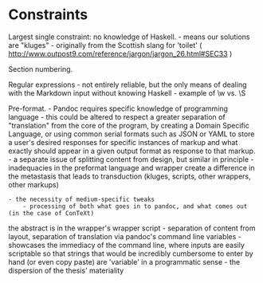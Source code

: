 # Constraints #

Largest single constraint: no knowledge of Haskell.
	- means our solutions are "kluges"
	- originally from the Scottish slang for 'toilet' ( http://www.outpost9.com/reference/jargon/jargon_26.html#SEC33 )

Section numbering.

Regular expressions
	- not entirely reliable, but the only means of dealing with the Markdown input without knowing Haskell
	- example of \w vs. \S

Pre-format.
	- Pandoc requires specific knowledge of programming language
		- this could be altered to respect a greater separation of "translation" from the core of the program, by creating a Domain Specific Language, or using common serial formats such as JSON or YAML to store a user's desired responses for specific instances of markup and what exactly should appear in a given output format as response to that markup.
		- a separate issue of splitting content from design, but similar in principle
	- inadequacies in the preformat language and wrapper create a difference in the metastasis that leads to transduction (kluges, scripts, other wrappers, other markups)

	- the necessity of medium-specific tweaks
		- processing of both what goes in to pandoc, and what comes out (in the case of ConTeXt)

the abstract is in the wrapper's wrapper script
	- separation of content from layout, separation of translation via pandoc's command line variables
	- showcases the immediacy of the command line, where inputs are easily scriptable so that strings that would be incredibly cumbersome to enter by hand (or even copy paste) are 'variable' in a programmatic sense
	- the dispersion of the thesis' materiality
